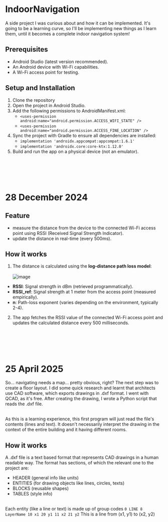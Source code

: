 # IndoorNavigation

A side project I was curious about and how it can be implemented. It's going to be a learning curve, so I'll be implementing new things as I learn them, until it becomes a complete indoor navigation system!

## Prerequisites
- Android Studio (latest version recommended).
- An Android device with Wi-Fi capabilities.
- A Wi-Fi access point for testing.

## Setup and Installation

1. Clone the repository
2. Open the project in Android Studio.
3. Add the following permissions to AndroidManifest.xml:
    - `<uses-permission android:name="android.permission.ACCESS_WIFI_STATE" />`
    - `<uses-permission android:name="android.permission.ACCESS_FINE_LOCATION" />`
5. Sync the project with Gradle to ensure all dependencies are installed:
    - `implementation 'androidx.appcompat:appcompat:1.6.1'`
    - `implementation 'androidx.core:core-ktx:1.12.0'`
7. Build and run the app on a physical device (not an emulator).

<br/><br/><br/><br/>

# 28 December 2024
## Feature
- measure the distance from the device to the connected Wi-Fi access point using RSSI (Received Signal Strength Indicator).
- update the distance in real-time (every 500ms).

## How it works
1. The distance is calculated using the **log-distance path loss model**:
<br/><br/>![image](https://github.com/user-attachments/assets/ea6fa568-a072-441d-8c17-bab733af216b)<br/>
- **RSSI**: Signal strength in dBm (retrieved programmatically).
- **RSSI_ref**: Signal strength at 1 meter from the access point (measured empirically).
- **n**: Path-loss exponent (varies depending on the environment, typically 2-4).

2. The app fetches the RSSI value of the connected Wi-Fi access point and updates the calculated distance every 500 milliseconds.

<br/><br/><br/><br/>

# 25 April 2025
So... navigating needs a map... pretty obvious, right? The next step was to create a floor layout. I did some quick research and learnt that architects use CAD software, which exports drawings in .dxf format. I went with QCAD, as it's free. After creating the drawing, I wrote a Python script that reads the .dxf file.<br/><br/>

As this is a learning experience, this first program will just read the file's contents (lines and text). It doesn't necessarily interpret the drawing in the context of the entire building and it having different rooms.

## How it works
A .dxf file is a text based format that represents CAD drawings in a human readable way. The format has sections, of which the relevant one to the project are:
- HEADER (general info like units)
- ENTITIES (for drawing objects like lines, circles, texts)
- BLOCKS (reusable shapes)
- TABLES (style info)
<br/><br/>

Each entity (like a line or text) is made up of group codes
`0
LINE
8
LayerName
10
x1
20
y1
11
x2
21
y2`
This is a line from (x1, y1) to (x2, y2)

<br/><br/><br/><br/>
